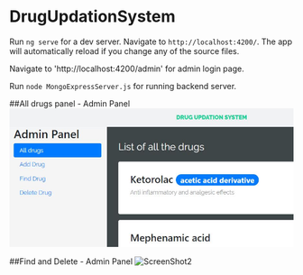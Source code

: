 # DrugUpdationSystem

Run `ng serve` for a dev server. Navigate to `http://localhost:4200/`. The app will automatically reload if you change any of the source files.

Navigate to 'http://localhost:4200/admin' for admin login page.

Run `node MongoExpressServer.js` for running backend server.

##All drugs panel - Admin Panel
![ScreenShot1](drugsapp/screenshots/screenshot.JPG)

##Find and Delete - Admin Panel
![ScreenShot2](drugsapp/screenshots/screenshot1.JPG)
